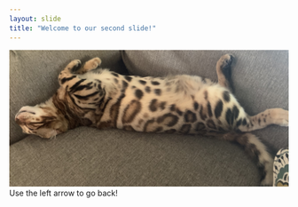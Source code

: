 ```yaml
---
layout: slide
title: "Welcome to our second slide!"
---
```

![This is a cat](IMG_2790.jpg?raw=true "cat")
Use the left arrow to go back!
